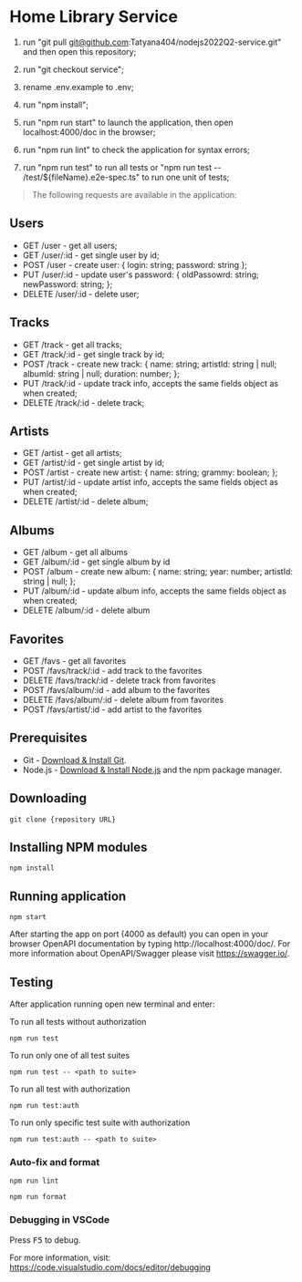 # Home Library Service

1. run "git pull git@github.com:Tatyana404/nodejs2022Q2-service.git" and then open this repository;

2. run "git checkout service";

3. rename .env.example to .env;

4. run "npm install";

5. run "npm run start" to launch the application, then open localhost:4000/doc in the browser;

6. run "npm run lint" to check the application for syntax errors;

7. run "npm run test" to run all tests or "npm run test -- /test/${fileName}.e2e-spec.ts" to run one unit of tests;

> The following requests are available in the application:

## Users

* GET /user - get all users;
* GET /user/:id - get single user by id;
* POST /user - create user:
{
  login: string;
  password: string
}; 
* PUT /user/:id - update user's password:
{
  oldPassowrd: string;
  newPassword: string;
};
* DELETE /user/:id - delete user;

## Tracks

* GET /track - get all tracks;
* GET /track/:id - get single track by id;
* POST /track - create new track:
{
  name: string;
  artistId: string | null;
  albumId: string | null;
  duration: number;
};
* PUT /track/:id - update track info, accepts the same fields object as when created;
* DELETE /track/:id - delete track;

## Artists

* GET /artist - get all artists;
* GET /artist/:id - get single artist by id;
* POST /artist - create new artist:
{
  name: string;
  grammy: boolean;
};
* PUT /artist/:id - update artist info, accepts the same fields object as when created;
* DELETE /artist/:id - delete album;

## Albums

* GET /album - get all albums
* GET /album/:id - get single album by id
* POST /album - create new album:
{
  name: string;
  year: number;
  artistId: string | null;
};
* PUT /album/:id - update album info, accepts the same fields object as when created;
* DELETE /album/:id - delete album

## Favorites

* GET /favs - get all favorites
* POST /favs/track/:id - add track to the favorites
* DELETE /favs/track/:id - delete track from favorites
* POST /favs/album/:id - add album to the favorites
* DELETE /favs/album/:id - delete album from favorites
* POST /favs/artist/:id - add artist to the favorites

## Prerequisites

- Git - [Download & Install Git](https://git-scm.com/downloads).
- Node.js - [Download & Install Node.js](https://nodejs.org/en/download/) and the npm package manager.

## Downloading

```
git clone {repository URL}
```

## Installing NPM modules

```
npm install
```

## Running application

```
npm start
```

After starting the app on port (4000 as default) you can open
in your browser OpenAPI documentation by typing http://localhost:4000/doc/.
For more information about OpenAPI/Swagger please visit https://swagger.io/.

## Testing

After application running open new terminal and enter:

To run all tests without authorization

```
npm run test
```

To run only one of all test suites

```
npm run test -- <path to suite>
```

To run all test with authorization

```
npm run test:auth
```

To run only specific test suite with authorization

```
npm run test:auth -- <path to suite>
```

### Auto-fix and format

```
npm run lint
```

```
npm run format
```

### Debugging in VSCode

Press <kbd>F5</kbd> to debug.

For more information, visit: https://code.visualstudio.com/docs/editor/debugging
